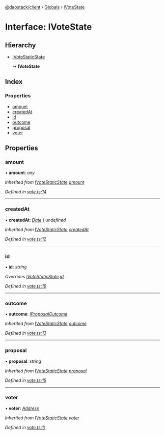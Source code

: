 [@daostack/client](../README.md) › [Globals](../globals.md) › [IVoteState](ivotestate.md)

# Interface: IVoteState

## Hierarchy

* [IVoteStaticState](ivotestaticstate.md)

  ↳ **IVoteState**

## Index

### Properties

* [amount](ivotestate.md#amount)
* [createdAt](ivotestate.md#createdat)
* [id](ivotestate.md#id)
* [outcome](ivotestate.md#outcome)
* [proposal](ivotestate.md#proposal)
* [voter](ivotestate.md#voter)

## Properties

###  amount

• **amount**: *any*

*Inherited from [IVoteStaticState](ivotestaticstate.md).[amount](ivotestaticstate.md#amount)*

*Defined in [vote.ts:14](https://github.com/daostack/client/blob/3edf873/src/vote.ts#L14)*

___

###  createdAt

• **createdAt**: *[Date](../globals.md#date) | undefined*

*Inherited from [IVoteStaticState](ivotestaticstate.md).[createdAt](ivotestaticstate.md#createdat)*

*Defined in [vote.ts:12](https://github.com/daostack/client/blob/3edf873/src/vote.ts#L12)*

___

###  id

• **id**: *string*

*Overrides [IVoteStaticState](ivotestaticstate.md).[id](ivotestaticstate.md#optional-id)*

*Defined in [vote.ts:19](https://github.com/daostack/client/blob/3edf873/src/vote.ts#L19)*

___

###  outcome

• **outcome**: *[IProposalOutcome](../enums/iproposaloutcome.md)*

*Inherited from [IVoteStaticState](ivotestaticstate.md).[outcome](ivotestaticstate.md#outcome)*

*Defined in [vote.ts:13](https://github.com/daostack/client/blob/3edf873/src/vote.ts#L13)*

___

###  proposal

• **proposal**: *string*

*Inherited from [IVoteStaticState](ivotestaticstate.md).[proposal](ivotestaticstate.md#proposal)*

*Defined in [vote.ts:15](https://github.com/daostack/client/blob/3edf873/src/vote.ts#L15)*

___

###  voter

• **voter**: *[Address](../globals.md#address)*

*Inherited from [IVoteStaticState](ivotestaticstate.md).[voter](ivotestaticstate.md#voter)*

*Defined in [vote.ts:11](https://github.com/daostack/client/blob/3edf873/src/vote.ts#L11)*
